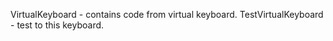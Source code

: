 VirtualKeyboard - contains code from virtual keyboard.
TestVirtualKeyboard - test to this keyboard.
